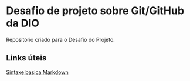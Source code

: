 # Desafio de projeto sobre Git/GitHub da DIO
Repositório criado para o Desafio do Projeto.

## Links úteis
[Sintaxe básica Markdown](https://www.markdownguide.org/basic-syntax)
